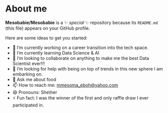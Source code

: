 # About me 


**Mesobabie/Mesobabie** is a ✨ _special_ ✨ repository because its `README.md` (this file) appears on your GitHub profile.

Here are some ideas to get you started:

- 🔭 I’m currently working on a career transition into the tech space.
- 🌱 I’m currently learning Data Science & AI
- 👯 I’m looking to collaborate on anything to make me the best Data Scientist ever!!!
- 🤔 I’m looking for help with being on top of trends in this new sphere I am embarking on.
- 💬 Ask me about food
- 📫 How to reach me: mmesoma_eboh@yahoo.com
- 😄 Pronouns: She\her
- ⚡ Fun fact: I was the winner of the first and only raffle draw I ever participated in.

